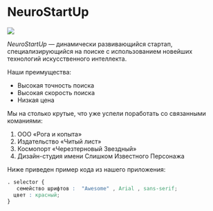 # NeuroStartUp

![](https://netology-code.github.io/git-homeworks/introduction/assets/logo.png)

*NeuroStartUp* — динамически развивающийся стартап, специализирующийся на поиске с использованием 
 новейших технологий искусственного интеллекта.

Наши преимущества:
* Высокая точность поиска
* Высокая скорость поиска
* Низкая цена

Мы на столько крутые, что уже успели поработать со связанными команиями:

1. ООО «Рога и копыта»
1. Издательство «Читый лист»
1. Космопорт «Черезтерновый Звездный»
1. Дизайн-студия имени Слишком Известного Персонажа

Ниже приведен пример кода из нашего приложения:

```css
. selector {
   семейство шрифтов :  "Awesome" , Arial , sans-serif;
  цвет : красный;
}
```